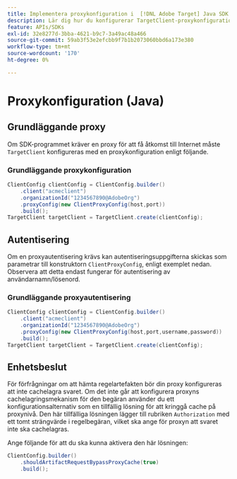 ```yaml
---
title: Implementera proxykonfiguration i  [!DNL Adobe Target] Java SDK
description: Lär dig hur du konfigurerar TargetClient-proxykonfigurationen i  [!DNL Adobe Target] Java SDK.
feature: APIs/SDKs
exl-id: 32e8277d-3bba-4621-b9c7-3a49ac48a466
source-git-commit: 59ab3f53e2efcbb9f7b1b2073060bbd6a173e380
workflow-type: tm+mt
source-wordcount: '170'
ht-degree: 0%

---
```


# Proxykonfiguration (Java)

## Grundläggande proxy

Om SDK-programmet kräver en proxy för att få åtkomst till Internet måste `TargetClient` konfigureras med en proxykonfiguration enligt följande.

### Grundläggande proxykonfiguration

```java {line-numbers="true"}
ClientConfig clientConfig = ClientConfig.builder()
    .client("acmeclient")
    .organizationId("1234567890@AdobeOrg")
    .proxyConfig(new ClientProxyConfig(host,port))
    .build();
TargetClient targetClient = TargetClient.create(clientConfig);
```

## Autentisering

Om en proxyautentisering krävs kan autentiseringsuppgifterna skickas som parametrar till konstruktorn `ClientProxyConfig`, enligt exemplet nedan. Observera att detta endast fungerar för autentisering av användarnamn/lösenord.

### Grundläggande proxyautentisering

```java {line-numbers="true"}
ClientConfig clientConfig = ClientConfig.builder()
    .client("acmeclient")
    .organizationId("1234567890@AdobeOrg")
    .proxyConfig(new ClientProxyConfig(host,port,username,password))
    .build();
TargetClient targetClient = TargetClient.create(clientConfig);
```

## Enhetsbeslut

För förfrågningar om att hämta regelartefakten bör din proxy konfigureras att inte cachelagra svaret. Om det inte går att konfigurera proxyns cachelagringsmekanism för den begäran använder du ett konfigurationsalternativ som en tillfällig lösning för att kringgå cache på proxynivå. Den här tillfälliga lösningen lägger till rubriken `Authorization` med ett tomt strängvärde i regelbegäran, vilket ska ange för proxyn att svaret inte ska cachelagras.

Ange följande för att du ska kunna aktivera den här lösningen:

```java {line-numbers="true"}
ClientConfig.builder()
    .shouldArtifactRequestBypassProxyCache(true)
    .build();
```


